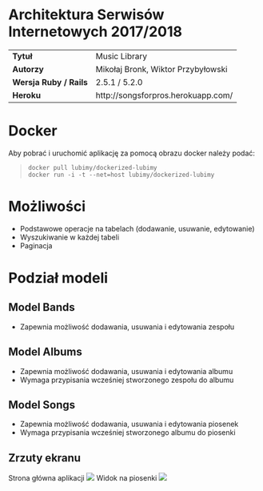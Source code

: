 # Architektura Serwisów Internetowych 2017/2018 

<table>
  <tr>
   <td><b>Tytuł</b><td>Music Library </td>
   </tr>
    <tr>
    <td><b>Autorzy</b><td>Mikołaj Bronk, Wiktor Przybyłowski </td>
   </tr>
    <tr>
    <td><b>Wersja Ruby / Rails</b><td>2.5.1 / 5.2.0 </td>
   </tr>
     <tr>
    <td><b>Heroku</b><td> http://songsforpros.herokuapp.com/ </td>
   </tr>
  </tr>
  </table>
  
 # Docker
 Aby pobrać i uruchomić aplikację za pomocą obrazu docker należy podać: 
> ``docker pull lubimy/dockerized-lubimy``  
> ``docker run -i -t --net=host lubimy/dockerized-lubimy``
  
 # Możliwości  
- Podstawowe operacje na tabelach (dodawanie, usuwanie, edytowanie)
- Wyszukiwanie w każdej tabeli
- Paginacja
  
# Podział modeli
  ## Model Bands 
- Zapewnia możliwość dodawania, usuwania i edytowania zespołu

 ## Model Albums
- Zapewnia możliwość dodawania, usuwania i edytowania albumu
- Wymaga przypisania wcześniej stworzonego zespołu do albumu

## Model Songs
- Zapewnia możliwość dodawania, usuwania i edytowania piosenek
- Wymaga przypisania wcześniej stworzonego albumu do piosenki

## Zrzuty ekranu
Strona główna aplikacji
<img src="https://mmiki26.nstrefa.pl/obrazki/1.png">
Widok na piosenki
<img src="https://mmiki26.nstrefa.pl/obrazki/2.png">



